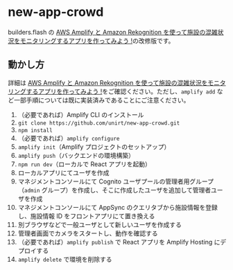 # new-app-crowd

builders.flash の [AWS Amplify と Amazon Rekognition を使って施設の混雑状況をモニタリングするアプリを作ってみよう !](https://aws.amazon.com/jp/builders-flash/202004/crowd-amplify-rekognition/?awsf.filter-name=*all)の改修版です。

## 動かし方
詳細は [AWS Amplify と Amazon Rekognition を使って施設の混雑状況をモニタリングするアプリを作ってみよう !](https://aws.amazon.com/jp/builders-flash/202004/crowd-amplify-rekognition/?awsf.filter-name=*all)をご確認ください。ただし、`amplify add` など一部手順については既に実装済みであることにご注意ください。

1. （必要であれば）Amplify CLI のインストール
2. `git clone https://github.com/unirt/new-app-crowd.git`
3. `npm install`
4. （必要であれば）`amplify configure`
5. `amplify init`（Amplify プロジェクトのセットアップ）
6. `amplify push`（バックエンドの環境構築）
7. `npm run dev`（ローカルで React アプリを起動）
8. ローカルアプリにてユーザを作成
9. マネジメントコンソールにて Cognito ユーザプールの管理者用グループ（`admin` グループ）を作成し、そこに作成したユーザを追加して管理者ユーザを作成
10. マネジメントコンソールにて AppSync のクエリタブから施設情報を登録し、施設情報 ID をフロントアプリにて置き換える
11. 別ブラウザなどで一般ユーザとして新しいユーザを作成する
12. 管理者画面でカメラをスタートし、動作を確認する
13. （必要であれば）`amplify publish` で React アプリを Amplify Hosting にデプロイする
14. `amplify delete` で環境を削除する

